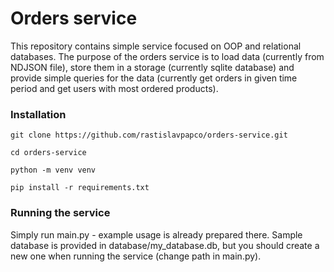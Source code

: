 # Orders service
This repository contains simple service focused on OOP and relational databases.
The purpose of the orders service is to load data (currently from NDJSON file),
store them in a storage (currently sqlite database) and provide simple queries
for the data (currently get orders in given time period
and get users with most ordered products).

### Installation
`git clone https://github.com/rastislavpapco/orders-service.git`

`cd orders-service`

`python -m venv venv`

`pip install -r requirements.txt`

### Running the service
Simply run main.py - example usage is already prepared there.
Sample database is provided in database/my_database.db, but
you should create a new one when running the service (change path in main.py).
